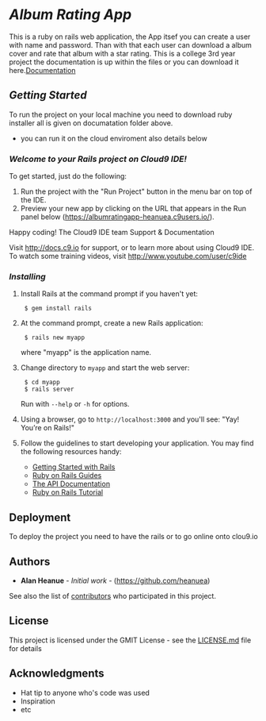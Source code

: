# **_Album Rating App_**
This is a ruby on rails web application, the App itsef you can create a user with name and password.
Than with that each user can download a album cover and rate that album with a star rating.
This is a college 3rd year project the documentation is up within the files or you can download it here.[Documentation](https://github.com/heanuea/AlbumRatingApp/blob/master/Documentation%20of%20the%20project.docx)

## **_Getting Started_**
To run the project on your local machine you need to download ruby installer all is given on documatation folder above.

- you can run it on the cloud enviroment also details below 

### **_Welcome to your Rails project on Cloud9 IDE!_**

To get started, just do the following:

1. Run the project with the "Run Project" button in the menu bar on top of the IDE.
2. Preview your new app by clicking on the URL that appears in the Run panel below
(https://albumratingapp-heanuea.c9users.io/).

Happy coding!
The Cloud9 IDE team
 Support & Documentation

Visit http://docs.c9.io for support, or to learn more about using Cloud9 IDE. 
To watch some training videos, visit http://www.youtube.com/user/c9ide


### **_Installing_**

1. Install Rails at the command prompt if you haven't yet:

        $ gem install rails

2. At the command prompt, create a new Rails application:

        $ rails new myapp

   where "myapp" is the application name.

3. Change directory to `myapp` and start the web server:

        $ cd myapp
        $ rails server

   Run with `--help` or `-h` for options.

4. Using a browser, go to `http://localhost:3000` and you'll see:
"Yay! You’re on Rails!"

5. Follow the guidelines to start developing your application. You may find
   the following resources handy:
    * [Getting Started with Rails](http://guides.rubyonrails.org/getting_started.html)
    * [Ruby on Rails Guides](http://guides.rubyonrails.org)
    * [The API Documentation](http://api.rubyonrails.org)
    * [Ruby on Rails Tutorial](https://www.railstutorial.org/book)


## Deployment

To deploy the project you need to have the rails or to go online onto clou9.io 

## Authors

* **Alan Heanue** - *Initial work* - (https://github.com/heanuea)

See also the list of [contributors](https://github.com/your/project/contributors) who participated in this project.

## License

This project is licensed under the GMIT License - see the [LICENSE.md](LICENSE.md) file for details

## Acknowledgments

* Hat tip to anyone who's code was used
* Inspiration
* etc
